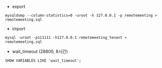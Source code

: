 




* export
````shell
mysqldump --column-statistics=0 -uroot -h 127.0.0.1 -p remotemeeting > remotemeeting.sql
````

* import
````shell
mysql -uroot -p111111 -h127.0.0.1 remotemeeting_tenant < remotemeeting.sql

````

* wait_timeout (28800, 8시간)
```text
SHOW VARIABLES LIKE 'wait_timeout';
```